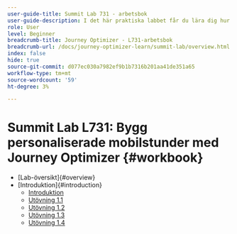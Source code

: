 ```yaml
---
user-guide-title: Summit Lab 731 - arbetsbok
user-guide-description: I det här praktiska labbet får du lära dig hur du implementerar en strategi för flerkanalsmarknadsföring som innefattar kampanjer och resor i appen, push-meddelanden, SMS och e-postmeddelanden i Adobe Journey Optimizer.
role: User
level: Beginner
breadcrumb-title: Journey Optimizer - L731-arbetsbok
breadcrumb-url: /docs/journey-optimizer-learn/summit-lab/overview.html
index: false
hide: true
source-git-commit: d077ec030a7982ef9b1b7316b201aa41de351a65
workflow-type: tm+mt
source-wordcount: '59'
ht-degree: 3%

---
```



# Summit Lab L731: Bygg personaliserade mobilstunder med Journey Optimizer {#workbook}

+ [Lab-översikt]{#overview}
+ [Introduktion]{#introduction}
   + [Introduktion](/help/l731-lab-workbook/Introduction/introduction.md)
   + [Utövning 1.1](/help/l731-lab-workbook/Introduction/exercise-1-1.md)
   + [Utövning 1.2](/help/l731-lab-workbook/Introduction/exercise-1-2.md)
   + [Utövning 1.3](/help/l731-lab-workbook/Introduction/exercise-1-3.md)
   + [Utövning 1.4](/help/l731-lab-workbook/Introduction/exercise-1-4.md)
